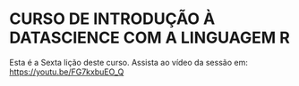 # CURSO DE INTRODUÇÃO À DATASCIENCE COM A LINGUAGEM R
Esta é a Sexta lição deste curso.
Assista ao vídeo da  sessão em: https://youtu.be/FG7kxbuEO_Q
